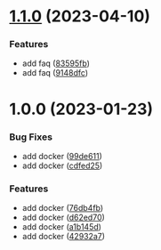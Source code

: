 # [1.1.0](https://github.com/horlahlekhon/carpadi-website/compare/v1.0.0...v1.1.0) (2023-04-10)


### Features

* add faq ([83595fb](https://github.com/horlahlekhon/carpadi-website/commit/83595fb7526b385968df80efa84e5699f9277bd7))
* add faq ([9148dfc](https://github.com/horlahlekhon/carpadi-website/commit/9148dfcb62b08b0d6d02d89cb9569cb1a102ac69))

# 1.0.0 (2023-01-23)


### Bug Fixes

* add docker ([99de611](https://github.com/horlahlekhon/carpadi-website/commit/99de61198fdd7fb0ca4f05d77c410322b44f4f08))
* add docker ([cdfed25](https://github.com/horlahlekhon/carpadi-website/commit/cdfed2543f3bb70ce0bf9d8bff1b604dbf8ba4e7))


### Features

* add docker ([76db4fb](https://github.com/horlahlekhon/carpadi-website/commit/76db4fbd89b9277cdb4b0b4b40b7ba39eebfc87d))
* add docker ([d62ed70](https://github.com/horlahlekhon/carpadi-website/commit/d62ed706de362c8e75c2c9fcf360cb2a08e941b4))
* add docker ([a1b145d](https://github.com/horlahlekhon/carpadi-website/commit/a1b145d4abad641de435222f3e81303369ca260d))
* add docker ([42932a7](https://github.com/horlahlekhon/carpadi-website/commit/42932a76f382dd7f82958114e16b3f561b2616e0))
